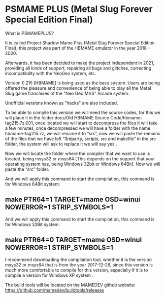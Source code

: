 # PSMAME PLUS (Metal Slug Forever Special Edition Final)
What is PSMAMEPLUS?

It is called Project Shadow Mame Plus (Metal Slug Forever Special Edition Final), this project was part of the HBMAME emulator in the year 2018 – 2020.

Afterwards, it has been decided to make the project independent in 2021, providing all kinds of support, repairing all bugs and glitches, correcting incompatibility with the NeoGeo system, etc.

Version 0.215 [HBMAME] is being used as the base system. Users are being offered the pleasure and convenience of being able to play all the Metal Slug game franchises of the "Neo Geo MVS" Arcade system.

Unofficial versions known as "hacks" are also included.

To be able to compile this version we will need the source codes, for this we will place it in the folder docs/Old HBMAME Source Code/hbmame-tag215.7z.001, once located we will start to decompress the files it will take a few minutes, once decompressed we will have a folder with the name hbmame-tag215.7z, we will rename it to “src”, now we will paste the remains of the files that we have left “3rdparty, scripts, src and makefile” in the src folder, the system will ask to replace it we will say yes .

Now we will locate the folder where the compiler that we want to use is located, being msys32 or msys64 [This depends on the support that your operating system has, being Windows 32bit or Windows 64Bit]. Now we will paste the “src” folder.

And we will apply this command to start the compilation, this command is for Windows 64Bit system:

make PTR64=1 TARGET=mame OSD=winui NOWERROR=1 STRIP_SYMBOLS=1
--------------------------------------------------------------
And we will apply this command to start the compilation, this command is for Windows 32Bit system:

make PTR64=0 TARGET=mame OSD=winui NOWERROR=1 STRIP_SYMBOLS=1
--------------------------------------------------------------

I recommend downloading the compilation tool, whether it is the version msys32 or msys64 that is from the year 2017-12-26, since this version is much more comfortable to compile for this version, especially if it is to compile a version for Windows XP system .

The build tools will be located on the MAMEDEV github website:
https://github.com/mamedev/buildtools/releases

